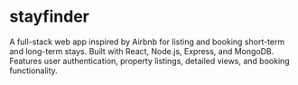 # stayfinder
A full-stack web app inspired by Airbnb for listing and booking short-term and long-term stays. Built with React, Node.js, Express, and MongoDB. Features user authentication, property listings, detailed views, and booking functionality.
